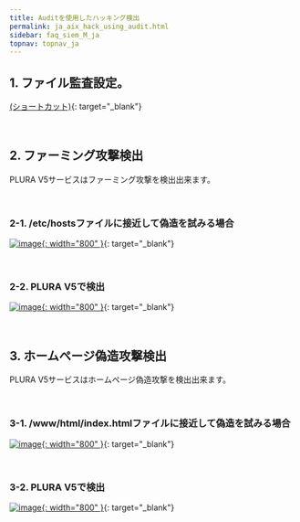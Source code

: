 ```yaml
---
title: Auditを使用したハッキング検出
permalink: ja_aix_hack_using_audit.html
sidebar: faq_siem_M_ja
topnav: topnav_ja
---
```


## 1. ファイル監査設定。 

[(ショートカット)](https://qubitsec.github.io/ja_chk_file_audit_log_set.html){: target="_blank"}

<br />

## 2. ファーミング攻撃検出
PLURA V5サービスはファーミング攻撃を検出出来ます。

<br />

### 2-1. /etc/hostsファイルに接近して偽造を試みる場合

[![image](/docs/images/Additianal/aix/1.png){: width="800" }](/docs/images/Additianal/aix/1.png){: target="_blank"}

<br />

### 2-2.  PLURA V5で検出

[![image](/docs/images/Additianal/aix/2.png){: width="800" }](/docs/images/Additianal/aix/2.png){: target="_blank"}

<br />

## 3. ホームページ偽造攻撃検出
PLURA V5サービスはホームページ偽造攻撃を検出出来ます。

<br />

### 3-1. /www/html/index.htmlファイルに接近して偽造を試みる場合

[![image](/docs/images/Additianal/aix/3.png){: width="800" }](/docs/images/Additianal/aix/3.png){: target="_blank"}

<br />

### 3-2. PLURA V5で検出

[![image](/docs/images/Additianal/aix/4.png){: width="800" }](/docs/images/Additianal/aix/4.png){: target="_blank"}